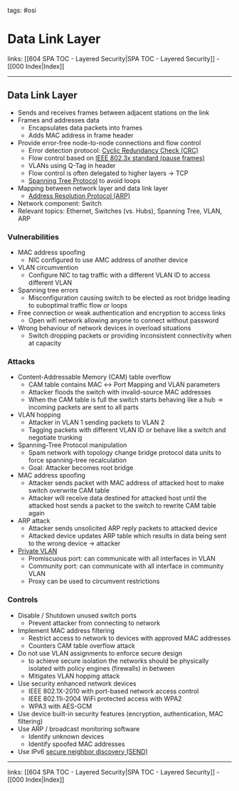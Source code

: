 tags: #osi

# Data Link Layer

links: [[604 SPA TOC - Layered Security|SPA TOC - Layered Security]] - [[000 Index|Index]]

---

## Data Link Layer

- Sends and receives frames between adjacent stations on the link
- Frames and addresses data
	- Encapsulates data packets into frames
	- Adds MAC address in frame header
- Provide error-free node-to-node connections and flow control
	- Error detection protocol: [Cyclic Redundancy Check (CRC)](https://en.wikipedia.org/wiki/Cyclic_redundancy_check)
	- Flow control based on [IEEE 802.3x standard (pause frames)](https://en.wikipedia.org/wiki/Ethernet_flow_control)
	- VLANs using Q-Tag in header
	- Flow control is often delegated to higher layers $\rightarrow$ TCP
	- [Spanning Tree Protocol](https://en.wikipedia.org/wiki/Spanning_Tree_Protocol) to avoid loops
- Mapping between network layer and data link layer
	- [Address Resolution Protocol (ARP)](https://en.wikipedia.org/wiki/Address_Resolution_Protocol)
- Network component: Switch
- Relevant topics: Ethernet, Switches (vs. Hubs), Spanning Tree, VLAN, ARP

### Vulnerabilities

- MAC address spoofing
	- NIC configured to use AMC address of another device
- VLAN circumvention
	- Configure NIC to tag traffic with a different VLAN ID to access different VLAN
- Spanning tree errors
	- Misconfiguration causing switch to be elected as root bridge leading to suboptimal traffic flow or loops
- Free connection or weak authentication and encryption to access links
	- Open wifi network allowing anyone to connect without password
- Wrong behaviour of network devices in overload situations
	- Switch dropping packets or providing inconsistent connectivity when at capacity

### Attacks

- Content-Addressable Memory (CAM) table overflow
	- CAM table contains MAC $\leftrightarrow$ Port Mapping and VLAN parameters
	- Attacker floods the switch with invalid-source MAC addresses
	- When the CAM table is full the switch starts behaving like a hub $\rightarrow$ incoming packets are sent to all parts
- VLAN hopping
	- Attacker in VLAN 1 sending packets to VLAN 2
	- Tagging packets with different VLAN ID or behave like a switch and negotiate trunking
- Spanning-Tree Protocol manipulation
	- Spam network with topology change bridge protocol data units to force spanning-tree recalculation
	- Goal: Attacker becomes root bridge
- MAC address spoofing
	- Attacker sends packet with MAC address of attacked host to make switch overwrite CAM table
	- Attacker will receive data destined for attacked host until the attacked host sends a packet to the switch to rewrite CAM table again
- ARP attack
	- Attacker sends unsolicited ARP reply packets to attacked device
	- Attacked device updates ARP table which results in data being sent to the wrong device $\rightarrow$ attacker
- [Private VLAN](https://kb.netgear.com/de/21618/Was-sind-private-VLANs-und-wie-funktionieren-sie-mit-meinem-Managed-Switch?language=de)
	- Promiscuous port: can communicate with all interfaces in VLAN
	- Community port: can communicate with all interface in community VLAN
	- Proxy can be used to circumvent restrictions

### Controls

- Disable / Shutdown unused switch ports
	- Prevent attacker from connecting to network
- Implement MAC address filtering
	- Restrict access to network to devices with approved MAC addresses
	- Counters CAM table overflow attack
- Do not use VLAN assignments to enforce secure design
	- to achieve secure isolation the networks should be physically isolated with policy engines (firewalls) in between
	- Mitigates VLAN hopping attack
- Use security enhanced network devices
	- IEEE 802.1X-2010 with port-based network access control
	- IEEE 802.11i-2004 WiFi protected access with WPA2
	- WPA3 with AES-GCM
- Use device built-in security features (encryption, authentication, MAC filtering)
- Use ARP / broadcast monitoring software
	- Identify unknown devices
	- Identify spoofed MAC addresses
- Use IPv6 [secure neighbor discovery (SEND)](https://en.wikipedia.org/wiki/Secure_Neighbor_Discovery)

---
links: [[604 SPA TOC - Layered Security|SPA TOC - Layered Security]] - [[000 Index|Index]]